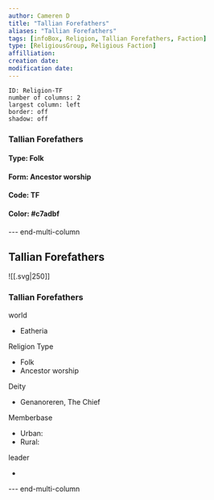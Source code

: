 ```yaml
---
author: Cameren D
title: "Tallian Forefathers"
aliases: "Tallian Forefathers"
tags: [infoBox, Religion, Tallian Forefathers, Faction]
type: [ReligiousGroup, Religious Faction]
affilliation: 
creation date:  
modification date: 
---
```



```start-multi-column  
ID: Religion-TF  
number of columns: 2  
largest column: left
border: off
shadow: off
```

### Tallian Forefathers

#### Type: Folk

#### Form: Ancestor worship

#### Code: TF

#### **Color:** #c7adbf

--- end-multi-column
<html>
    <div class="infobox">
        <div class="heading">
            <h2>Tallian Forefathers</h2>
        </div>
    </div>
</html>

![[.svg|250]]

<html>
    <div class="infobox">
        <div class="infobox-group">
            <div class="heading">
                <h3>Tallian Forefathers</h3>
            </div>
            <div class="infobox-datarow">
                <p class="data-heading">world</p>
                <ul class="data-content">
                    <li>Eatheria</li>
                </ul>
            </div>
            <div class="infobox-datarow">
                <p class="data-heading">Religion Type</p>
                <ul class="data-content">
                    <li>Folk</li>
                    <li>Ancestor worship</li>
                </ul>
            </div>
            <div class="infobox-datarow">
                <p class="data-heading">Deity</p>
                <ul class="data-content">
                    <li>Genanoreren, The Chief</li>
                </ul>
            </div>
            <div class="infobox-datarow">
                <p class="data-heading">Memberbase</p>
                <ul class="data-content">
                    <li>Urban: </li>
                    <li>Rural: </li>
                </ul>
            </div>
            <div class="infobox-datarow">
                <p class="data-heading">leader</p>
                <ul class="data-content">
                    <li></li>
                </ul>
            </div>
        </div>
    </div>
</div>
</html>

--- end-multi-column